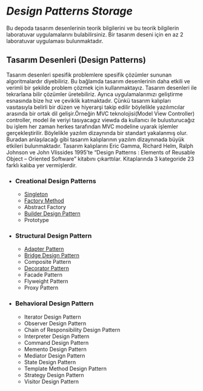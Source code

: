 # *Design Patterns Storage*
Bu depoda tasarım desenlerinin teorik bilgilerini ve bu teorik bilgilerin laboratuvar uygulamalarını bulabilirsiniz. Bir tasarım deseni için en az 2 laboratuvar uygulaması bulunmaktadır.

## Tasarım Desenleri (Design Patterns)
Tasarım desenleri spesifik problemlere spesifik çözümler sununan algoritmalardır diyebiliriz. Bu bağlamda tasarım desenlerinin daha etkili ve verimli bir şekilde problem çözmek için kullanmaktayız. Tasarım desenleri ile tekrarlana bilir çözümler üretebiliriz. Ayrıca uygulamalarımızı geliştirme esnasında bize hız ve çeviklik katmaktadır. Çünkü tasarım kalıpları vasıtasıyla belirli bir düzen ve hiyerarşi takip edilir böylelikle yazılımcılar arasında bir ortak dil gelişir.Örneğin MVC teknolojisi(Model View Controller) controller, model ile veriyi tasıyacagız viewda da kullanıcı ile bulusturucağız bu işlem her zaman herkes tarafından MVC modeline uyarak işlemler gerçekleştirilir. Böylelikle yazılım dizaynında bir standart yakalanmış olur. Buradan anlaşılacağı gibi tasarım kalıplarının yazılım dizaynınada büyük etkileri bulunmaktadır.
Tasarım kalıplarını Eric Gamma, Richard Helm, Ralph Johnson ve John Vlissides 1995’te “Design Patterns : Elements of Reusable Object – Oriented Software” kitabını çıkarttılar. 
Kitaplarında 3 kategoride 23 farklı kalıba yer vermişlerdir.

* ### Creational Design Patterns <br>
   * [Singleton](https://github.com/YagizcanSeheri/DesignPatternStorage/tree/master/SingletonDesignPattern) <br>
   * [Factory Method](https://github.com/YagizcanSeheri/DesignPatternStorage/tree/master/FactoryMethodPattern)<br>
   * Abstract Factory
   * [Builder Design Pattern](https://github.com/YagizcanSeheri/DesignPatternStorage/tree/master/BuilderDesignPattern)<br>
   * Prototype


* ### Structural Design Pattern<br>
  * [Adapter Pattern](https://github.com/YagizcanSeheri/DesignPatternStorage/tree/master/AdapterDesignPattern)<br>
  * [Bridge Design Pattern](https://github.com/YagizcanSeheri/DesignPatternStorage/tree/master/BridgeDesignPattern)<br>
  * Composite Pattern
  * [Decorator Pattern](https://github.com/YagizcanSeheri/DesignPatternStorage/tree/master/DecoratorDesignPattern)
  * Facade Pattern
  * Flyweight Pattern
  * Proxy Pattern
  
  
  
* ### Behavioral Design Pattern<br>

  * Iterator Design Pattern
  * Observer Design Pattern
  * Chain of Responsibility Design Pattern
  * Interpreter Design Pattern
  * Command Design Pattern
  * Memento Design Pattern
  * Mediator Design Pattern
  * State Design Pattern
  * Template Method Design Pattern
  * Strategy Design Pattern
  * Visitor Design Pattern




